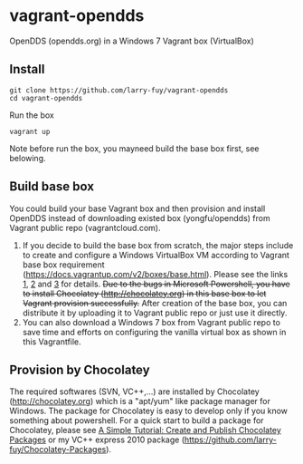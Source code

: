 vagrant-opendds
===============

OpenDDS (opendds.org) in a Windows 7 Vagrant box (VirtualBox)

Install
----------
```
git clone https://github.com/larry-fuy/vagrant-opendds
cd vagrant-opendds
```
Run the box
```
vagrant up
```
Note before run the box, you mayneed build the base box first, see belowing.


Build base box
--------------
You could build your base Vagrant box and then provision and install OpenDDS instead of downloading existed box (yongfu/opendds) from Vagrant public repo (vagrantcloud.com). 

1. If you decide to build the base box from scratch, the major steps include to create and configure a Windows VirtualBox VM according to Vagrant base box requirement (https://docs.vagrantup.com/v2/boxes/base.html). Please see the links [1](http://tallmaris.com/using-vagrant-with-chocolatey-and-puppet-to-spin-up-virtual-machines/), [2](http://tallmaris.com/vagrant-with-windows-support/) and [3](http://williamwalker.me/blog/creating-a-custom-vagrant-box.html) for details. ~~Due to the bugs in Microsoft Powershell, you have to install Chocolatey (http://chocolatey.org) in this base box to let Vagrant provision successfully.~~ After creation of the base box, you can distribute it by uploading it to Vagrant public repo or just use it directly.
2. You can also download a Windows 7 box from Vagrant public repo to save time and efforts on configuring the vanilla virtual box as shown in this Vagrantfile.

Provision by Chocolatey
-----------------------
The required softwares (SVN, VC++,...) are installed by Chocolatey (http://chocolatey.org) which is a "apt/yum" like package manager for Windows. The package for Chocolatey is easy to develop only if you know something about powershell. For a quick start to build a package for Chocolatey, please see [A Simple Tutorial: Create and Publish Chocolatey Packages](http://www.topbug.net/blog/2012/07/02/a-simple-tutorial-create-and-publish-chocolatey-packages/) or my VC++ express 2010 package (https://github.com/larry-fuy/Chocolatey-Packages).




